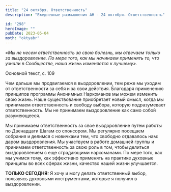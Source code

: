 ```yaml
---
title: "24 октября. Ответственность"
description: "Ежедневные размышления АН - 24 октября. Ответственность"

id: "298"
heroImage: ""
pubDate: 2023-05-04
moth: "oktyabr"
---
```


_«Мы не несем ответственность за свою болезнь, мы отвечаем только за
выздоровление. По мере того, как мы начинаем применять то, что узнали в
Сообществе, наша жизнь изменяется к лучшему»._

Основной текст, с. 109

Чем дальше мы продвигаемся в выздоровлении, тем реже мы уходим от
ответственности за себя и за свои действия. Благодаря применению принципов
программы Анонимных Наркоманов мы можем изменить свою жизнь. Наше
существование приобретает новый смысл, когда мы принимаем ответственность и
свободу выбора, которую подразумевает ответственность. Мы не принимаем
выздоровление как само собой разумеющееся.

Мы принимаем ответственность за свое выздоровление путем работы по Двенадцати
Шагам со спонсором. Мы регулярно посещаем собрания и делимся с новичками тем,
что свободно отдавалось нам: даром выздоровления. Мы участвуем в работе
домашней группы и принимаем ответственность за свою роль в том, чтобы делиться
выздоровлением с еще страдающими наркоманами. По мере того, как мы учимся
тому, как эффективно применять на практике духовные принципы во всех сферах
жизни, качество нашей жизни улучшается.

**ТОЛЬКО СЕГОДНЯ:** Я хочу и могу делать ответственный выбор, пользуясь
духовными инструментами, которые я получил в выздоровлении.
